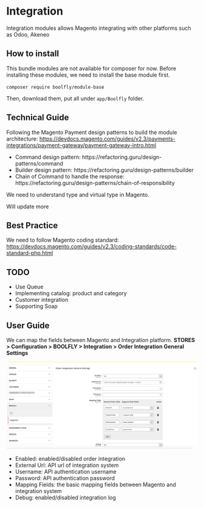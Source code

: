 # Integration
Integration modules allows Magento integrating with other platforms such as Odoo, Akeneo

## How to install
This bundle modules are not available for composer for now. Before installing these modules, we need to install the base module first.

`composer require boolfly/module-base`

Then, download them, put all under `app/Boolfly` folder.


## Technical Guide
  Following the Magento Payment design patterns to build the module architecture: https://devdocs.magento.com/guides/v2.3/payments-integrations/payment-gateway/payment-gateway-intro.html
<ul>
  <li>Command design pattern: https://refactoring.guru/design-patterns/command</li>
  <li>Builder design pattern: https://refactoring.guru/design-patterns/builder</li>
  <li>Chain of Command to handle the response: https://refactoring.guru/design-patterns/chain-of-responsibility</li>
</ul>

We need to understand type and virtual type in Magento.

Will update more

## Best Practice
We need to follow Magento coding standard: https://devdocs.magento.com/guides/v2.3/coding-standards/code-standard-php.html


## TODO
<ul>
  <li>Use Queue</li>
  <li>Implementing catalog: product and category </li>
  <li>Customer integration</li>
  <li>Supporting Soap</li>
</ul>

## User Guide

We can map the fields between Magento and Integration platform. **STORES > Configuration > BOOLFLY > Integration > Order Integration General Settings**

![Boolfly Integration Sales mapping fields](https://github.com/boolfly/wiki/blob/master/magento/magento2/images/integration/integration-sales-01.png)
<ul>
  <li>Enabled: enabled/disabled order integration</li>
  <li>External Url: API url of integration system</li>
  <li>Username: API authentication username</li>
  <li>Password: API authentication password</li>
  <li>Mapping Fields: the basic mapping fields between Magento and integration system</li>
  <li>Debug: enabled/disabled integration log</li>
</ul>
